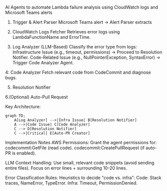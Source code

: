 AI Agents to automate Lambda failure analysis using CloudWatch logs and Microsoft Teams alerts

1. Trigger & Alert Parser
Microsoft Teams alert → Alert Parser extracts

2. CloudWatch Logs Fetcher 
Retrieves error logs using LambdaFunctionName and ErrorTime.

3. Log Analyzer (LLM-Based)
Classify the error type from logs:
Infrastructure Issue (e.g., timeout, permissions) → Proceed to Resolution Notifier.
Code-Related Issue (e.g., NullPointerException, SyntaxError) → Trigger Code Analyzer Agent.

4: Code Analyzer
Fetch relevant code from CodeCommit and diagnose bugs.

5. Resolution Notifier

6.(Optional) Auto-Pull Request


Key Architecture:

```mermaid
graph TD;
    A[Log Analyzer] -->|Infra Issue| B[Resolution Notifier]  
    A -->|Code Issue| C[Code Analyzer]  
    C --> D[Resolution Notifier]  
    C -->|Critical| E[Auto-PR Creator]  
```

Implementation Notes
AWS Permissions:
Grant the agent permissions for:
codecommit:GetFile (read code).
codecommit:CreatePullRequest (if auto-PR is enabled).

LLM Context Handling:
Use small, relevant code snippets (avoid sending entire files).
Focus on error lines + surrounding 10-20 lines.

Error Classification Rules:
Heuristics to decide "code vs. infra":
Code: Stack traces, NameError, TypeError.
Infra: Timeout, PermissionDenied.

